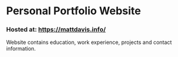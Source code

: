 # Personal Portfolio Website

### Hosted at: https://mattdavis.info/

Website contains education, work experience, projects and contact information.
